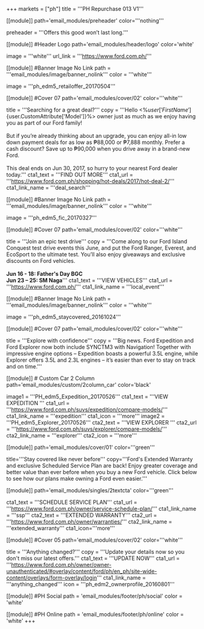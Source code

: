 +++
markets = ["ph"]
title = '''PH Repurchase 013 V1'''

[[module]]
path='email_modules/preheader'
color='''nothing'''

preheader = '''Offers this good won’t last long.'''

[[module]] #Header Logo
path='email_modules/header/logo'
color='white'

  image = '''white'''
  url_link = '''https://www.ford.com.ph/'''

[[module]] #Banner Image No Link
path = '''email_modules/image/banner_nolink'''
color = '''white'''

  image = '''ph_edm5_retailoffer_20170504'''

[[module]] #Cover 07
path='email_modules/cover/02'
color='''white''' 

  title = '''Searching for a great deal?'''
  copy = '''Hello <%${user['FirstName']}%><br /><br />We hope you continue to be a proud <%${user.CustomAttribute['Model']}%> owner just as much as we enjoy having you as part of our Ford family!<br /><br />But if you’re already thinking about an upgrade, you can enjoy all-in low down payment deals for as low as ₱88,000 or ₱7,888 monthly. Prefer a cash discount? Save up to ₱90,000 when you drive away in a brand-new Ford.<br /><br />This deal ends on Jun 30, 2017, so hurry to your nearest Ford dealer today.'''
  cta1_text = '''FIND OUT MORE'''
  cta1_url = '''https://www.ford.com.ph/shopping/hot-deals/2017/hot-deal-2/'''
  cta1_link_name = '''deal_search'''

[[module]] #Banner Image No Link
path = '''email_modules/image/banner_nolink'''
color = '''white'''

  image = '''ph_edm5_fic_20170327'''

[[module]] #Cover 07
path='email_modules/cover/02'
color='''white''' 

  title = '''Join an epic test drive'''
  copy = '''Come along to our Ford Island Conquest test drive events this June, and put the Ford Ranger, Everest, and EcoSport to the ultimate test. You’ll also enjoy giveaways and exclusive discounts on Ford vehicles.<br /><br /><b>Jun 16 - 18: Father's Day BGC</b><br /><b>Jun 23 – 25: SM Naga</b>'''
  cta1_text = '''VIEW VEHICLES'''
  cta1_url = '''https://www.ford.com.ph/'''
  cta1_link_name = '''local_event'''

[[module]] #Banner Image No Link
path = '''email_modules/image/banner_nolink'''
color = '''white'''

  image = '''ph_edm5_staycovered_20161024'''

[[module]] #Cover 07
path='email_modules/cover/02'
color='''white''' 

  title = '''Explore with confidence'''
  copy = '''Big news. Ford Expedition and Ford Explorer now both include SYNCTM3 with Navigation! Together with impressive engine options – Expedition boasts a powerful 3.5L engine, while Explorer offers 3.5L and 2.3L engines – it’s easier than ever to stay on track and on time.'''

[[module]] # Custom Car 2 Column
path='email_modules/custom/2column_car'
color='black'

  image1 = '''PH_edm5_Expedition_20170526'''
  cta1_text = '''VIEW EXPEDITION '''
  cta1_url = '''https://www.ford.com.ph/suvs/expedition/compare-models/'''
  cta1_link_name = '''expedition'''
  cta1_icon = '''more'''
  image2 = '''PH_edm5_Explorer_20170526'''
  cta2_text = '''VIEW EXPLORER '''
  cta2_url = '''https://www.ford.com.ph/suvs/explorer/compare-models/'''
  cta2_link_name = '''explorer'''
  cta2_icon = '''more'''

[[module]]
path='email_modules/cover/01'
color='''green'''
	
title='''Stay covered like never before'''
copy='''Ford's Extended Warranty and exclusive Scheduled Service Plan are back! Enjoy greater coverage and better value than ever before when you buy a new Ford vehicle. Click below to see how our plans make owning a Ford even easier.'''

[[module]]
path='email_modules/singles/2textcta'
color='''green'''
	
cta1_text = '''SCHEDULE SERVICE PLAN'''
cta1_url = '''https://www.ford.com.ph/owner/service-schedule-plan/'''
cta1_link_name = '''ssp'''
cta2_text = '''EXTENDED WARRANTY'''
cta2_url = '''https://www.ford.com.ph/owner/warranties/'''
cta2_link_name = '''extended_warranty'''
cta1_icon='''more'''

[[module]] #Cover 05
path='email_modules/cover/02'
color='''white'''

  title = '''Anything changed?'''
  copy = '''Update your details now so you don't miss our latest offers.'''
  cta1_text = '''UPDATE NOW'''
  cta1_url = '''https://www.ford.com.ph/owner/owner-unauthenticated/#overlay/content/ford/ph/en_ph/site-wide-content/overlays/form-overlay/login'''
  cta1_link_name = '''anything_changed'''
  icon = '''ph_edm2_ownerprofile_20160801'''

[[module]] #PH Social
path = 'email_modules/footer/ph/social'
color = 'white'

[[module]] #PH Online
path = 'email_modules/footer/ph/online'
color = 'white'
+++